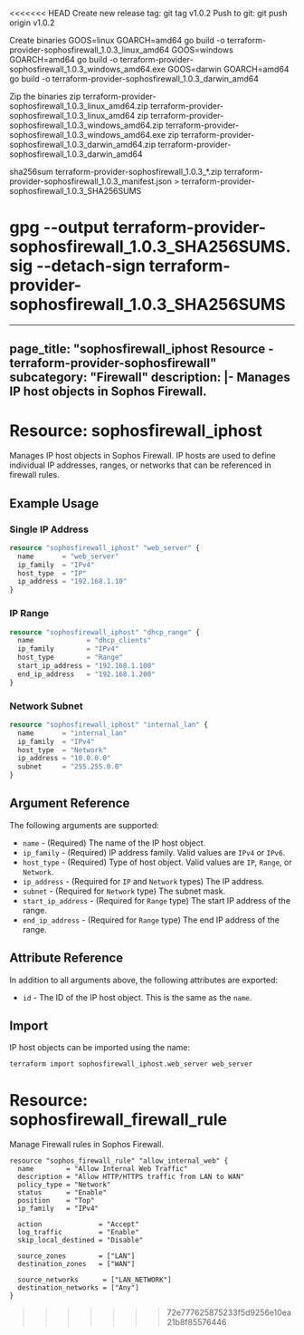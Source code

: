 <<<<<<< HEAD
Create new release tag: git tag v1.0.2
Push to git: git push origin v1.0.2 

Create binaries
GOOS=linux GOARCH=amd64 go build -o terraform-provider-sophosfirewall_1.0.3_linux_amd64
GOOS=windows GOARCH=amd64 go build -o terraform-provider-sophosfirewall_1.0.3_windows_amd64.exe
GOOS=darwin GOARCH=amd64 go build -o terraform-provider-sophosfirewall_1.0.3_darwin_amd64

Zip the binaries
zip terraform-provider-sophosfirewall_1.0.3_linux_amd64.zip terraform-provider-sophosfirewall_1.0.3_linux_amd64
zip terraform-provider-sophosfirewall_1.0.3_windows_amd64.zip terraform-provider-sophosfirewall_1.0.3_windows_amd64.exe
zip terraform-provider-sophosfirewall_1.0.3_darwin_amd64.zip terraform-provider-sophosfirewall_1.0.3_darwin_amd64


sha256sum terraform-provider-sophosfirewall_1.0.3_*.zip terraform-provider-sophosfirewall_1.0.3_manifest.json > terraform-provider-sophosfirewall_1.0.3_SHA256SUMS


gpg --output terraform-provider-sophosfirewall_1.0.3_SHA256SUMS.sig --detach-sign terraform-provider-sophosfirewall_1.0.3_SHA256SUMS
=======
---
page_title: "sophosfirewall_iphost Resource - terraform-provider-sophosfirewall"
subcategory: "Firewall"
description: |-
  Manages IP host objects in Sophos Firewall.
---

# Resource: sophosfirewall_iphost

Manages IP host objects in Sophos Firewall. IP hosts are used to define individual IP addresses, ranges, or networks that can be referenced in firewall rules.

## Example Usage

### Single IP Address

```terraform
resource "sophosfirewall_iphost" "web_server" {
  name       = "web_server"
  ip_family  = "IPv4"
  host_type  = "IP"
  ip_address = "192.168.1.10"
}
```

### IP Range

```terraform
resource "sophosfirewall_iphost" "dhcp_range" {
  name             = "dhcp_clients"
  ip_family        = "IPv4"
  host_type        = "Range"
  start_ip_address = "192.168.1.100"
  end_ip_address   = "192.168.1.200"
}
```

### Network Subnet

```terraform
resource "sophosfirewall_iphost" "internal_lan" {
  name       = "internal_lan"
  ip_family  = "IPv4"
  host_type  = "Network"
  ip_address = "10.0.0.0"
  subnet     = "255.255.0.0"
}
```

## Argument Reference

The following arguments are supported:

* `name` - (Required) The name of the IP host object.
* `ip_family` - (Required) IP address family. Valid values are `IPv4` or `IPv6`.
* `host_type` - (Required) Type of host object. Valid values are `IP`, `Range`, or `Network`.
* `ip_address` - (Required for `IP` and `Network` types) The IP address.
* `subnet` - (Required for `Network` type) The subnet mask.
* `start_ip_address` - (Required for `Range` type) The start IP address of the range.
* `end_ip_address` - (Required for `Range` type) The end IP address of the range.

## Attribute Reference

In addition to all arguments above, the following attributes are exported:

* `id` - The ID of the IP host object. This is the same as the `name`.

## Import

IP host objects can be imported using the name:

```
terraform import sophosfirewall_iphost.web_server web_server
```



# Resource: sophosfirewall_firewall_rule

Manage Firewall rules in Sophos Firewall. 

```
resource "sophos_firewall_rule" "allow_internal_web" {
  name        = "Allow Internal Web Traffic"
  description = "Allow HTTP/HTTPS traffic from LAN to WAN"
  policy_type = "Network"
  status      = "Enable"
  position    = "Top"
  ip_family   = "IPv4"

  action              = "Accept"
  log_traffic         = "Enable"
  skip_local_destined = "Disable"

  source_zones        = ["LAN"]
  destination_zones   = ["WAN"]

  source_networks      = ["LAN_NETWORK"]
  destination_networks = ["Any"]
}
```

>>>>>>> 72e777625875233f5d9256e10ea21b8f85576446
